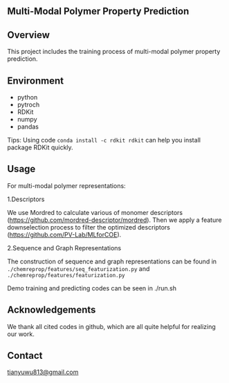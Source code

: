 ## Multi-Modal Polymer Property Prediction

## Overview
This project includes the training process of multi-modal polymer property prediction.


## Environment
- python 
- pytroch 
- RDKit
- numpy
- pandas

Tips: Using code `conda install -c rdkit rdkit` can help you install package RDKit quickly.

## Usage
For multi-modal polymer representations:

1.Descriptors

We use Mordred to calculate various of monomer descriptors (https://github.com/mordred-descriptor/mordred). Then we apply a feature downselection process to filter the optimized descriptors (https://github.com/PV-Lab/MLforCOE).

2.Sequence and Graph Representations

The construction of sequence and graph representations can be found in `./chemreprop/features/seq_featurization.py` and `./chemreprop/features/featurization.py`

Demo training and predicting codes can be seen in ./run.sh

## Acknowledgements
We thank all cited codes in github, which are all quite helpful for realizing our work.

## Contact
tianyuwu813@gmail.com

